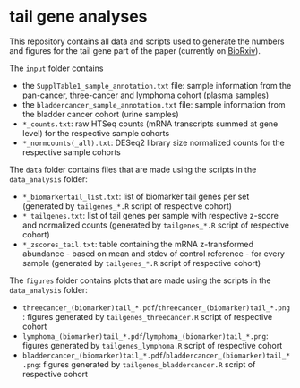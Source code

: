 # tail gene analyses

This repository contains all data and scripts used to generate the numbers and figures for the tail gene part of the paper (currently on [BioRxiv](https://www.biorxiv.org/content/10.1101/2022.12.06.519083v1)).

The `input` folder contains
- the `SupplTable1_sample_annotation.txt` file: sample information from the pan-cancer, three-cancer and lymphoma cohort (plasma samples)
- the `bladdercancer_sample_annotation.txt` file: sample information from the bladder cancer cohort (urine samples)
- `*_counts.txt`: raw HTSeq counts (mRNA transcripts summed at gene level) for the respective sample cohorts
- `*_normcounts(_all).txt`: DESeq2 library size normalized counts for the respective sample cohorts

The `data` folder contains files that are made using the scripts in the `data_analysis` folder:
- `*_biomarkertail_list.txt`: list of biomarker tail genes per set (generated by `tailgenes_*.R` script of respective cohort)
- `*_tailgenes.txt`: list of tail genes per sample with respective z-score and normalized counts (generated by `tailgenes_*.R` script of respective cohort)
- `*_zscores_tail.txt`: table containing the mRNA z-transformed abundance - based on mean and stdev of control reference - for every sample (generated by `tailgenes_*.R` script of respective cohort)

The `figures` folder contains plots that are made using the scripts in the `data_analysis` folder:
- `threecancer_(biomarker)tail_*.pdf`/`threecancer_(biomarker)tail_*.png`: figures generated by `tailgenes_threecancer.R` script of respective cohort
- `lymphoma_(biomarker)tail_*.pdf`/`lymphoma_(biomarker)tail_*.png`: figures generated by `tailgenes_lymphoma.R` script of respective cohort
- `bladdercancer_(biomarker)tail_*.pdf`/`bladdercancer_(biomarker)tail_*.png`: figures generated by `tailgenes_bladdercancer.R` script of respective cohort

